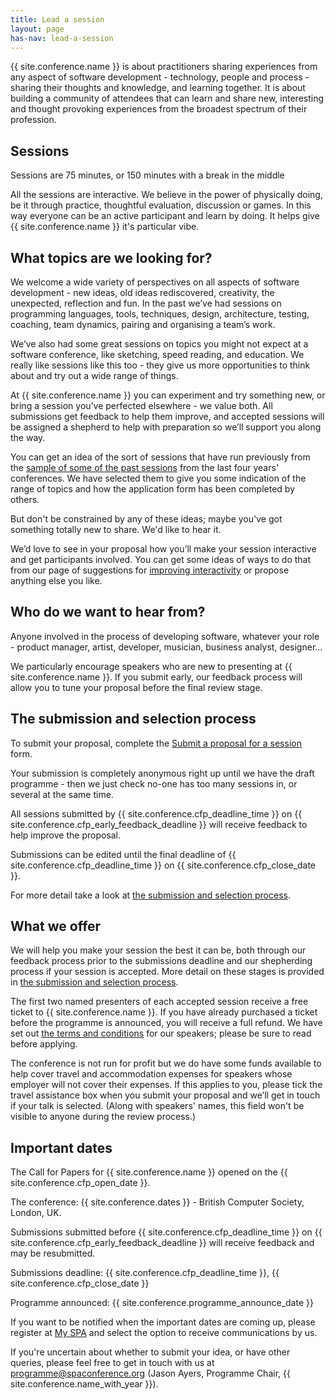 ```yaml
---
title: Lead a session
layout: page
has-nav: lead-a-session
---
```


{{ site.conference.name }} is about practitioners sharing experiences from any aspect of software development - technology, people and process - sharing their thoughts and knowledge, and learning together. It is about building a community of attendees that can learn and share new, interesting and thought provoking experiences from the broadest spectrum of their profession.

## Sessions 

Sessions are 75 minutes, or 150 minutes with a break in the middle

All the sessions are interactive. We believe in the power of physically doing, be it through practice, thoughtful evaluation, discussion or games. In this way everyone can be an active participant and learn by doing. It helps give {{ site.conference.name }} it's particular vibe.


## What topics are we looking for?

We welcome a wide variety of perspectives on all aspects of software development - new ideas, old ideas rediscovered, creativity, the unexpected, reflection and fun. In the past we’ve had sessions on programming languages, tools, techniques, design, architecture, testing, coaching, team dynamics, pairing and organising a team’s work.

We’ve also had some great sessions on topics you might not expect at a software conference, like sketching, speed reading, and education. We really like sessions like this too - they give us more opportunities to think about and try out a wide range of things.

At {{ site.conference.name }} you can experiment and try something new, or bring a session you’ve perfected elsewhere - we value both. All submissions get feedback to help them improve, and accepted sessions will be assigned a shepherd to help with preparation so we’ll support you along the way.

You can get an idea of the sort of sessions that have run previously from the <a href="{{ '/successful-sessions.html' | relative_url }}">sample of some of the past sessions</a> from the last four years' conferences. We have selected them to give you some indication of the range of topics and how the application form has been completed by others.

But don't be constrained by any of these ideas; maybe you've got something totally new to share. We'd like to hear it.

We’d love to see in your proposal how you’ll make your session interactive and get participants involved. You can get some ideas of ways to do that from our page of suggestions for <a href="{{ '/interactivity.html' | relative_url }}">improving interactivity</a> or propose anything else you like.

## Who do we want to hear from?

Anyone involved in the process of developing software, whatever your role - product manager, artist, developer, musician, business analyst, designer...

We particularly encourage speakers who are new to presenting at {{ site.conference.name }}. If you submit early, our feedback process will allow you to tune your proposal before the final review stage.

## The submission and selection process

To submit your proposal, complete the <a href="https://spaconference.org/scripts/makeproposal.php">Submit a proposal for a session</a> form.

Your submission is completely anonymous right up until we have the draft programme - then we just check no-one has too many sessions in, or several at the same time.

All sessions submitted by {{ site.conference.cfp_deadline_time }} on {{ site.conference.cfp_early_feedback_deadline }} will receive feedback to help improve the proposal.

Submissions can be edited until the final deadline of {{ site.conference.cfp_deadline_time }} on {{ site.conference.cfp_close_date }}.

For more detail take a look at  <a href="{{ '/submission-stages.html' | relative_url }}">the submission and selection process</a>.

## What we offer

We will help you make your session the best it can be, both through our feedback process prior to the submissions deadline and our shepherding process if your session is accepted. More detail on these stages is provided in <a href="{{ '/submission-stages.html' | relative_url }}">the submission and selection process</a>.

The first two named presenters of each accepted session receive a free ticket to {{ site.conference.name }}. If you have already purchased a ticket before the programme is announced, you will receive a full refund. We have set out <a href="{{ '/terms-and-conditions.html' | relative_url }}">the terms and conditions</a> for our speakers; please be sure to read before applying.

The conference is not run for profit but we do have some funds available to help cover travel and accommodation expenses for speakers whose employer will not cover their expenses. If this applies to you, please tick the travel assistance box when you submit your proposal and we’ll get in touch if your talk is selected. (Along with speakers' names, this field won't be visible to anyone during the review process.)

## Important dates

The Call for Papers for {{ site.conference.name }} opened on the {{ site.conference.cfp_open_date }}.

The conference: {{ site.conference.dates }} - British Computer Society, London, UK.

Submissions submitted before {{ site.conference.cfp_deadline_time }} on {{ site.conference.cfp_early_feedback_deadline }} will receive feedback and may be resubmitted.

Submissions deadline: {{ site.conference.cfp_deadline_time }}, {{ site.conference.cfp_close_date }}

Programme announced: {{ site.conference.programme_announce_date }}

If you want to be notified when the important dates are coming up, please register at <a href="https://spaconference.org/scripts/myprofile.php">My SPA</a> and select the option to receive communications by us.

If you're uncertain about whether to submit your idea, or have other queries, please feel free to get in touch with us at [programme@spaconference.org](mailto:programme@spaconference.org) (Jason Ayers, Programme Chair, {{ site.conference.name_with_year }}).

